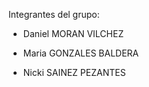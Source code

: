 Integrantes del grupo:

 - Daniel MORAN VILCHEZ

 - Maria GONZALES BALDERA

 - Nicki SAINEZ PEZANTES
